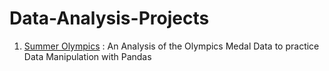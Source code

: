 # Data-Analysis-Projects
1. [Summer Olympics](http://nbviewer.jupyter.org/github/kayveen/Data-Analysis-Projects/blob/master/Summer%20Olympics.ipynb) : An Analysis
of the Olympics Medal Data to practice Data Manipulation with Pandas
